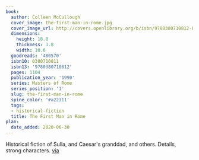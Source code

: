 ```yaml
---
book:
  author: Colleen McCullough
  cover_image: the-first-man-in-rome.jpg
  cover_image_url: http://covers.openlibrary.org/b/isbn/9780380710812-L.jpg
  dimensions:
    height: 18.0
    thickness: 3.8
    width: 10.6
  goodreads: '480570'
  isbn10: 0380710811
  isbn13: '9780380710812'
  pages: 1104
  publication_year: '1990'
  series: Masters of Rome
  series_position: '1'
  slug: the-first-man-in-rome
  spine_color: '#a22311'
  tags:
  - historical-fiction
  title: The First Man in Rome
plan:
  date_added: 2020-06-30
---
```


Historical fiction of Sulla, and Caesar's granddad, and others. Details, strong characters. [via](https://chaos.social/@joshi/104421362013194546)

